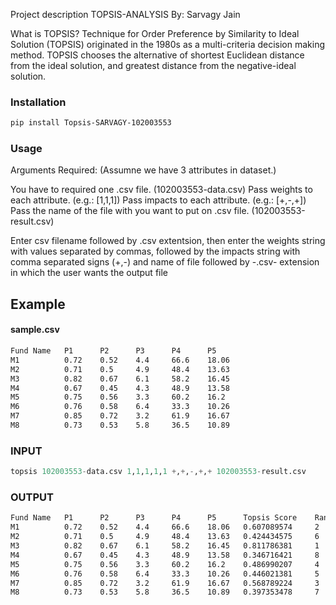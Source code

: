 Project description
TOPSIS-ANALYSIS
By: Sarvagy Jain

What is TOPSIS?
Technique for Order Preference by Similarity to Ideal Solution (TOPSIS) originated in the 1980s as a multi-criteria decision making method. TOPSIS chooses the alternative of shortest Euclidean distance from the ideal solution, and greatest distance from the negative-ideal solution.

### Installation
```bash
pip install Topsis-SARVAGY-102003553    
```


### Usage

Arguments Required:
(Assumne we have 3 attributes in dataset.)

You have to required one .csv file. (102003553-data.csv)
Pass weights to each attribute. (e.g.: [1,1,1])
Pass impacts to each attribute. (e.g.: [+,-,+])
Pass the name of the file with you want to put on .csv file. (102003553-result.csv)


Enter csv filename followed by .csv extentsion, then enter the weights string with values separated by commas, followed by the impacts string with comma separated signs (+,-) and name of file followed by -.csv- extension in which the user wants the output file

## Example
#### sample.csv
```bash
Fund Name	P1	    P2	    P3	    P4	    P5
M1	        0.72	0.52	4.4	    66.6	18.06
M2	        0.71	0.5	    4.9	    48.4	13.63
M3      	0.82	0.67	6.1	    58.2	16.45
M4	        0.67	0.45	4.3	    48.9	13.58
M5	        0.75	0.56	3.3	    60.2	16.2
M6	        0.76	0.58	6.4	    33.3	10.26
M7	        0.85	0.72	3.2	    61.9	16.67
M8	        0.73	0.53	5.8	    36.5	10.89

```

### INPUT
```python
topsis 102003553-data.csv 1,1,1,1,1 +,+,-,+,+ 102003553-result.csv
```

### OUTPUT

```bash
Fund Name	P1	    P2	    P3	    P4	    P5	    Topsis Score	Rank
M1	        0.72	0.52	4.4	    66.6	18.06	0.607089574	    2
M2	        0.71	0.5	    4.9	    48.4	13.63	0.424434575	    6
M3	        0.82	0.67	6.1	    58.2	16.45	0.811786381	    1
M4	        0.67	0.45	4.3	    48.9	13.58	0.346716421	    8
M5	        0.75	0.56	3.3	    60.2	16.2	0.486990207	    4
M6	        0.76	0.58	6.4	    33.3	10.26	0.446021381	    5
M7	        0.85	0.72	3.2	    61.9	16.67	0.568789224	    3
M8	        0.73	0.53	5.8	    36.5	10.89	0.397353478	    7

```






